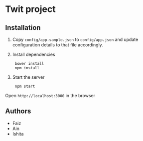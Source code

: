 Twit project
============

Installation
------------
1. Copy `config/app.sample.json` to `config/app.json` and update configuration details to that file accordingly.

2. Install dependencies

        bower install
        npm install

3. Start the server

        npm start
    

Open `http://localhost:3000` in the browser

Authors
-------
- Faiz
- Ain
- Ishita